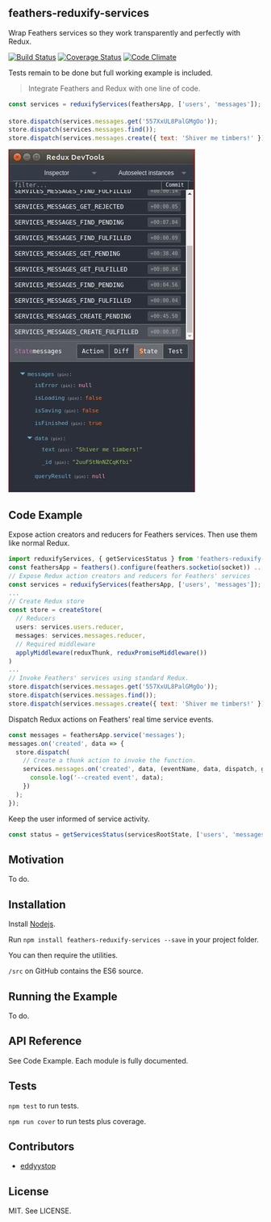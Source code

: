 ## feathers-reduxify-services

Wrap Feathers services so they work transparently and perfectly with Redux.

[![Build Status](https://travis-ci.org/eddyystop/feathers-reduxify-services.svg?branch=master)](https://travis-ci.org/eddyystop/feathers-reduxify-services)
[![Coverage Status](https://coveralls.io/repos/github/eddyystop/feathers-reduxify-services/badge.svg?branch=master)](https://coveralls.io/github/eddyystop/feathers-reduxify-services?branch=master)
[![Code Climate](https://codeclimate.com/github/eddyystop/feathers-reduxify-services.png)](https://codeclimate.com/github/eddyystop/feathers-reduxify-services)

Tests remain to be done but full working example is included.

> Integrate Feathers and Redux with one line of code.

```javascript
const services = reduxifyServices(feathersApp, ['users', 'messages']);

store.dispatch(services.messages.get('557XxUL8PalGMgOo'));
store.dispatch(services.messages.find());
store.dispatch(services.messages.create({ text: 'Shiver me timbers!' }));
```

[](https://chrome.google.com/webstore/detail/redux-devtools/lmhkpmbekcpmknklioeibfkpmmfibljd?utm_source=chrome-app-launcher-info-dialog)
![](./docs/screen-shot.jpg)

## Code Example

Expose action creators and reducers for Feathers services. Then use them like normal Redux.

```javascript
import reduxifyServices, { getServicesStatus } from 'feathers-reduxify-services';
const feathersApp = feathers().configure(feathers.socketio(socket)) ...
// Expose Redux action creators and reducers for Feathers' services
const services = reduxifyServices(feathersApp, ['users', 'messages']);
...
// Create Redux store
const store = createStore(
  // Reducers
  users: services.users.reducer,
  messages: services.messages.reducer,
  // Required middleware
  applyMiddleware(reduxThunk, reduxPromiseMiddleware())
)
...
// Invoke Feathers' services using standard Redux.
store.dispatch(services.messages.get('557XxUL8PalGMgOo'));
store.dispatch(services.messages.find());
store.dispatch(services.messages.create({ text: 'Shiver me timbers!' }));
```

Dispatch Redux actions on Feathers' real time service events.

```javascript
const messages = feathersApp.service('messages');
messages.on('created', data => {
  store.dispatch(
    // Create a thunk action to invoke the function.
    services.messages.on('created', data, (eventName, data, dispatch, getState) => {
      console.log('--created event', data);
    })
  );
});
```

Keep the user informed of service activity.

```javascript
const status = getServicesStatus(servicesRootState, ['users', 'messages']).message;
```

## Motivation

To do.

## Installation

Install [Nodejs](https://nodejs.org/en/).

Run `npm install feathers-reduxify-services --save` in your project folder.

You can then require the utilities.

`/src` on GitHub contains the ES6 source.

## Running the Example

To do.

## API Reference

See Code Example.
Each module is fully documented.

## Tests

`npm test` to run tests.

`npm run cover` to run tests plus coverage.

## Contributors

- [eddyystop](https://github.com/eddyystop)

## License

MIT. See LICENSE.